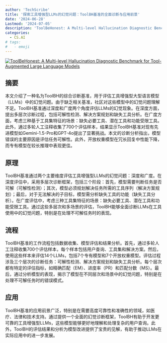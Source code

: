 ```yaml
---
author: 'TechScribe'
title: '探索工具增强型LLMs的幻觉问题：ToolBH基准的全面诊断与应用前景'
date: '2024-06-28'
Lastmod: '2024-07-05'
description: 'ToolBeHonest: A Multi-level Hallucination Diagnostic Benchmark for Tool-Augmented Large Language Models'
categories:
  - CS.AI
# tags:
#   - emoji
---
```


[![ToolBeHonest: A Multi-level Hallucination Diagnostic Benchmark for Tool-Augmented Large Language Models](https://arxiv-research-1301205113.cos.ap-guangzhou.myqcloud.com/images/2406.20015v1.pdf_0.jpg)](https://arxiv.org/abs/2406.20015v1)

## 摘要

本文介绍了一种名为ToolBH的综合诊断基准，用于评估工具增强型大型语言模型（LLMs）中的幻觉问题。由于缺乏相关基准，社区对这些模型中的幻觉问题理解不足。ToolBH基准通过深度和广度两个角度评估LLMs的幻觉现象。在深度方面，提出多层次诊断过程，包括可解性检测、解决方案规划和缺失工具分析。在广度方面，考虑三种基于工具集特征的场景：缺失必要工具、潜在工具和功能受限工具。此外，通过多轮人工注释收集了700个评估样本，结果显示ToolBH基准对现有先进模型如Gemini-1.5-Pro和GPT-4o提出了显著挑战。本文的诊断分析指出，模型错误的主要原因是评估任务可解性。此外，开放权重模型在冗长回复中性能下降，而专有模型在较长推理中表现更佳。<!--more-->

## 原理

ToolBH基准通过两个主要维度评估工具增强型LLMs的幻觉问题：深度和广度。在深度评估中，采用多层次诊断框架，包括三个阶段：首先，模型需要判断任务是否可解（可解性检测）；其次，模型必须规划解决任务所需的工具序列（解决方案规划）；最后，对于无法解决的子目标，模型需分析缺失工具的功能（缺失工具分析）。在广度评估中，考虑三种工具集特征的场景：缺失必要工具、潜在工具和功能受限工具。通过这些多层次和多场景的评估，ToolBH能够全面诊断LLMs在工具使用中的幻觉问题，特别是在处理不可解任务时的表现。

## 流程

ToolBH基准的工作流程包括数据收集、模型评估和结果分析。首先，通过多轮人工注释收集700个评估样本，每个样本包括用户查询、工具集和解决方案。然后，使用这些样本来评估14个LLMs，包括7个专有模型和7个开放权重模型。评估过程涉及三个层次的诊断任务：可解性检测、解决方案规划和缺失工具分析。每个层次都有特定的评估指标，如精确匹配（EM）、进度率（PR）和匹配分数（MS）。最后，通过分析模型的表现，揭示了模型在不同层次和场景中的幻觉问题，特别是在处理不可解任务时的错误模式。

## 应用

ToolBH基准的应用前景广泛，特别是在需要高度可靠性和准确性的领域，如医疗、法律和技术支持。通过提供一个全面的幻觉诊断框架，ToolBH有助于开发更可靠的工具增强型LLMs，这些模型能够更好地理解和处理复杂的用户查询。此外，ToolBH的评估结果和分析为模型改进提供了宝贵的见解，有助于推动LLMs在实际应用中的进一步发展。